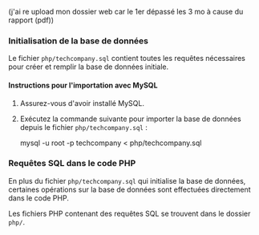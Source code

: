 (j'ai re upload mon dossier web car le 1er dépassé les 3 mo à cause du rapport (pdf))
### Initialisation de la base de données

Le fichier `php/techcompany.sql` contient toutes les requêtes nécessaires pour créer et remplir la base de données initiale.

#### Instructions pour l'importation avec MySQL

1. Assurez-vous d'avoir installé MySQL.
2. Exécutez la commande suivante pour importer la base de données depuis le fichier `php/techcompany.sql` :

   mysql -u root -p techcompany < php/techcompany.sql

### Requêtes SQL dans le code PHP

En plus du fichier `php/techcompany.sql` qui initialise la base de données, certaines opérations sur la base de données sont effectuées directement dans le code PHP.

Les fichiers PHP contenant des requêtes SQL se trouvent dans le dossier `php/`.